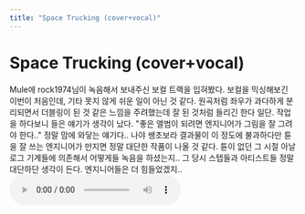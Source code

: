 ```yaml
---
title: "Space Trucking (cover+vocal)"
---
```

# Space Trucking (cover+vocal)

Mule에 rock1974님이 녹음해서 보내주신 보컬 트랙을 입혀봤다.
보컬을 믹싱해보긴 이번이 처음인데, 기타 못지 않게 쉬운 일이 아닌 것 같다.
원곡처럼 좌우가 과다하게 분리되면서 더블링이 된 것 같은 느낌을 주려했는데 잘 된 것처럼 들리긴 한다 일단.
작업을 하다보니 들은 얘기가 생각이 났다. 
"좋은 앨범이 되려면 엔지니어가 그림을 잘 그려야 한다.."
정말 맘에 와닿는 얘기다..
나야 쌩초보라 결과물이 이 정도에 불과하다만 튠을 잘 쓰는 엔지니어가 만지면 정말 대단한 작품이 나올 것 같다.
튠이 없던 그 시절 아날로그 기계들에 의존해서 어떻게들 녹음을 하셨는지..
그 당시 스텝들과 아티스트들 정말 대단하단 생각이 든다. 엔지니어들은 더 힘들었겠지..
![audio](10f0fa435eeb3ef0f75227f1fd135e5b.mp3)



